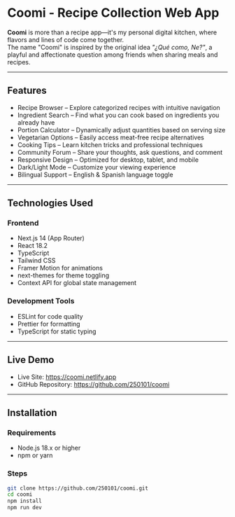 # Coomi - Recipe Collection Web App

**Coomi** is more than a recipe app—it's my personal digital kitchen, where flavors and lines of code come together.  
The name "Coomi" is inspired by the original idea *"¿Qué como, Ne?"*, a playful and affectionate question among friends when sharing meals and recipes.

---

## Features

- Recipe Browser – Explore categorized recipes with intuitive navigation  
- Ingredient Search – Find what you can cook based on ingredients you already have  
- Portion Calculator – Dynamically adjust quantities based on serving size  
- Vegetarian Options – Easily access meat-free recipe alternatives  
- Cooking Tips – Learn kitchen tricks and professional techniques  
- Community Forum – Share your thoughts, ask questions, and comment  
- Responsive Design – Optimized for desktop, tablet, and mobile  
- Dark/Light Mode – Customize your viewing experience  
- Bilingual Support – English & Spanish language toggle

---

## Technologies Used

### Frontend
- Next.js 14 (App Router)
- React 18.2
- TypeScript
- Tailwind CSS
- Framer Motion for animations
- next-themes for theme toggling
- Context API for global state management

### Development Tools
- ESLint for code quality
- Prettier for formatting
- TypeScript for static typing

---

## Live Demo

- Live Site: https://coomi.netlify.app  
- GitHub Repository: https://github.com/250101/coomi

---

## Installation

### Requirements
- Node.js 18.x or higher
- npm or yarn

### Steps
```bash
git clone https://github.com/250101/coomi.git
cd coomi
npm install
npm run dev
